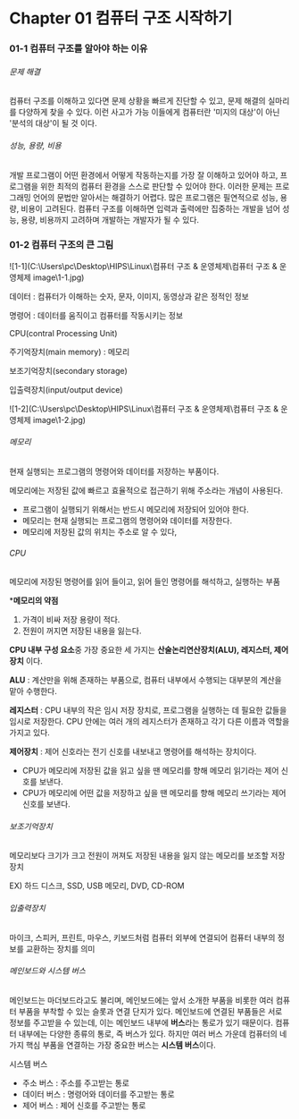 # Chapter 01 컴퓨터 구조 시작하기

### 01-1 컴퓨터 구조를 알아야 하는 이유

###### 문제 해결

 컴퓨터 구조를 이해하고 있다면 문제 상황을 빠르게 진단할 수 있고, 문제 해결의 실마리를 다양하게 찾을 수 있다. 이런 사고가 가능 이들에게 컴퓨터란 '미지의 대상'이 아닌 '분석의 대상'이 될 것 이다.

###### 성능, 용량, 비용

 개발 프로그램이 어떤 환경에서 어떻게 작동하는지를 가장 잘 이해하고 있어야 하고, 프로그램을 위한 최적의 컴퓨터 환경을 스스로 판단할 수 있어야 한다. 이러한 문제는 프로그래밍 언어의 문법만 알아서는 해결하기 어렵다. 많은 프로그램은 필연적으로 성능, 용량, 비용이 고려된다. 컴퓨터 구조를 이해하면 입력과 출력에만 집중하는 개발을 넘어 성능, 용량, 비용까지 고려하며 개발하는 개발자가 될 수 있다.

### 01-2 컴퓨터 구조의 큰 그림

![1-1](C:\Users\pc\Desktop\HIPS\Linux\컴퓨터 구조 & 운영체제\컴퓨터 구조 & 운영체제 image\1-1.jpg)

 데이터 : 컴퓨터가 이해하는 숫자, 문자, 이미지, 동영상과 같은 정적인 정보

 명령어 : 데이터를 움직이고 컴퓨터를 작동시키는 정보

 CPU(contral Processing Unit)

 주기억장치(main memory) : 메모리

 보조기억장치(secondary storage)

 입출력장치(input/output device)

![1-2](C:\Users\pc\Desktop\HIPS\Linux\컴퓨터 구조 & 운영체제\컴퓨터 구조 & 운영체제 image\1-2.jpg)

###### 메모리

현재 실행되는 프로그램의 명령어와 데이터를 저장하는 부품이다.

메모리에는 저장된 값에 빠르고 효율적으로 접근하기 위해 주소라는 개념이 사용된다.

- 프로그램이 실행되기 위해서는 반드시 메모리에 저장되어 있어야 한다.
- 메모리는 현재 실행되는 프로그램의 명령어와 데이터를 저장한다.
- 메모리에 저장된 값의 위치는 주소로 알 수 있다,

###### CPU

메모리에 저장된 명령어를 읽어 들이고, 읽어 들인 명령어를 해석하고, 실행하는 부품

***메모리의 약점**

1. 가격이 비싸 저장 용량이 적다.
2. 전원이 꺼지면 저장된 내용을 잃는다.

**CPU 내부 구성 요소**중 가장 중요한 세 가지는 **산술논리연산장치(ALU), 레지스터, 제어장치** 이다.

**ALU** : 계산만을 위해 존재하는 부품으로, 컴퓨터 내부에서 수행되는 대부분의 계산을 맡아 수행한다.

**레지스터** : CPU 내부의 작은 임시 저장 장치로, 프로그램을 실행하는 데 필요한 값들을 임시로 저장한다. CPU 안에는 여러 개의 레지스터가 존재하고 각기 다른 이름과 역할을 가지고 있다.

**제어장치** : 제어 신호라는 전기 신호를 내보내고 명령어를 해석하는 장치이다.

- CPU가 메모리에 저장된 값을 읽고 싶을 땐 메모리를 향해 메모리 읽기라는 제어 신호를 보낸다.
- CPU가 메모리에 어떤 값을 저장하고 싶을 땐 메모리를 향해 메모리 쓰기라는 제어 신호를 보낸다.

###### 보조기억장치

메모리보다 크기가 크고 전원이 꺼져도 저장된 내용을 잃지 않는 메모리를 보조할 저장 장치

EX) 하드 디스크, SSD, USB 메모리, DVD, CD-ROM

###### 입출력장치

마이크, 스피커, 프린트, 마우스, 키보드처럼 컴퓨터 외부에 연결되어 컴퓨터 내부의 정보를 교환하는 장치를 의미

###### 메인보드와 시스템 버스

메인보드는 마더보드라고도 불리며, 메인보드에는 앞서 소개한 부품을 비롯한 여러 컴퓨터 부품을 부착할 수 있는 슬롯과 연결 단지가 있다. 메인보드에 연결된 부품들은 서로 정보를 주고받을 수 있는데, 이는 메인보드 내부에 **버스**라는 통로가 있기 때문이다. 컴퓨터 내부에는 다양한 종류의 통로, 즉 버스가 있다. 하지만 여러 버스 가운데 컴퓨터의 네 가지 핵심 부품을 연결하는 가장 중요한 버스는 **시스템 버스**이다.

시스템 버스

- 주소 버스 : 주소를 주고받는 통로
- 데이터 버스 : 명령어와 데이터를 주고받는 통로
- 제어 버스 : 제어 신호를 주고받는 통로